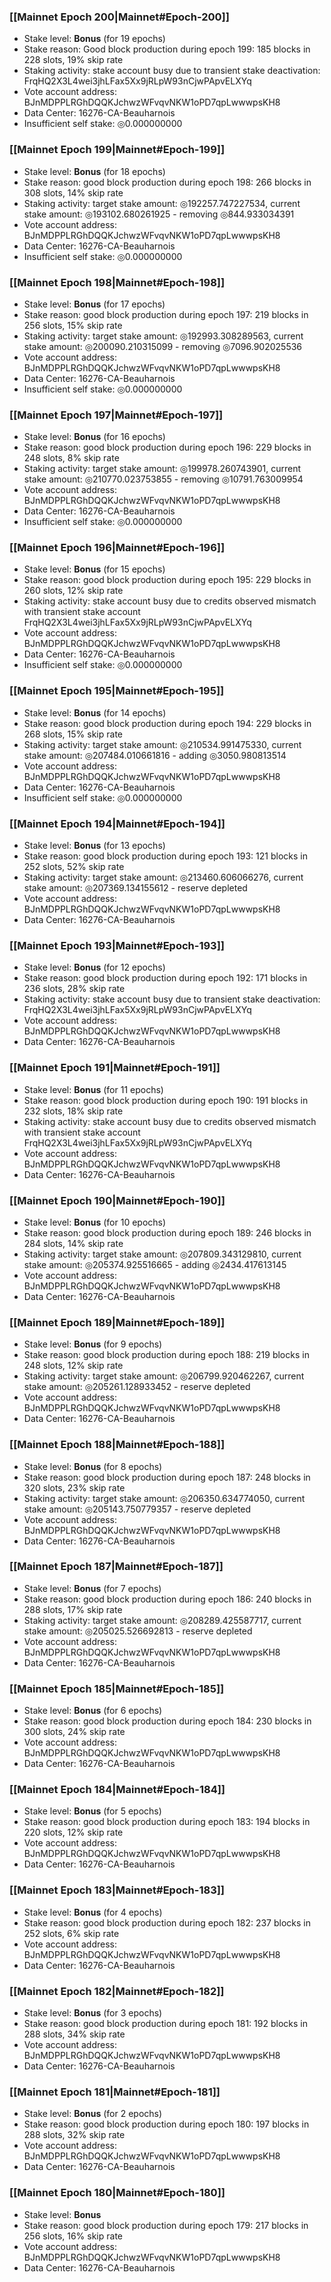 ### [[Mainnet Epoch 200|Mainnet#Epoch-200]]
* Stake level: **Bonus** (for 19 epochs)
* Stake reason: Good block production during epoch 199: 185 blocks in 228 slots, 19% skip rate
* Staking activity: stake account busy due to transient stake deactivation: FrqHQ2X3L4wei3jhLFax5Xx9jRLpW93nCjwPApvELXYq
* Vote account address: BJnMDPPLRGhDQQKJchwzWFvqvNKW1oPD7qpLwwwpsKH8
* Data Center: 16276-CA-Beauharnois
* Insufficient self stake: ◎0.000000000
### [[Mainnet Epoch 199|Mainnet#Epoch-199]]
* Stake level: **Bonus** (for 18 epochs)
* Stake reason: good block production during epoch 198: 266 blocks in 308 slots, 14% skip rate
* Staking activity: target stake amount: ◎192257.747227534, current stake amount: ◎193102.680261925 - removing ◎844.933034391
* Vote account address: BJnMDPPLRGhDQQKJchwzWFvqvNKW1oPD7qpLwwwpsKH8
* Data Center: 16276-CA-Beauharnois
* Insufficient self stake: ◎0.000000000
### [[Mainnet Epoch 198|Mainnet#Epoch-198]]
* Stake level: **Bonus** (for 17 epochs)
* Stake reason: good block production during epoch 197: 219 blocks in 256 slots, 15% skip rate
* Staking activity: target stake amount: ◎192993.308289563, current stake amount: ◎200090.210315099 - removing ◎7096.902025536
* Vote account address: BJnMDPPLRGhDQQKJchwzWFvqvNKW1oPD7qpLwwwpsKH8
* Data Center: 16276-CA-Beauharnois
* Insufficient self stake: ◎0.000000000
### [[Mainnet Epoch 197|Mainnet#Epoch-197]]
* Stake level: **Bonus** (for 16 epochs)
* Stake reason: good block production during epoch 196: 229 blocks in 248 slots, 8% skip rate
* Staking activity: target stake amount: ◎199978.260743901, current stake amount: ◎210770.023753855 - removing ◎10791.763009954
* Vote account address: BJnMDPPLRGhDQQKJchwzWFvqvNKW1oPD7qpLwwwpsKH8
* Data Center: 16276-CA-Beauharnois
* Insufficient self stake: ◎0.000000000
### [[Mainnet Epoch 196|Mainnet#Epoch-196]]
* Stake level: **Bonus** (for 15 epochs)
* Stake reason: good block production during epoch 195: 229 blocks in 260 slots, 12% skip rate
* Staking activity: stake account busy due to credits observed mismatch with transient stake account FrqHQ2X3L4wei3jhLFax5Xx9jRLpW93nCjwPApvELXYq
* Vote account address: BJnMDPPLRGhDQQKJchwzWFvqvNKW1oPD7qpLwwwpsKH8
* Data Center: 16276-CA-Beauharnois
* Insufficient self stake: ◎0.000000000
### [[Mainnet Epoch 195|Mainnet#Epoch-195]]
* Stake level: **Bonus** (for 14 epochs)
* Stake reason: good block production during epoch 194: 229 blocks in 268 slots, 15% skip rate
* Staking activity: target stake amount: ◎210534.991475330, current stake amount: ◎207484.010661816 - adding ◎3050.980813514
* Vote account address: BJnMDPPLRGhDQQKJchwzWFvqvNKW1oPD7qpLwwwpsKH8
* Data Center: 16276-CA-Beauharnois
* Insufficient self stake: ◎0.000000000
### [[Mainnet Epoch 194|Mainnet#Epoch-194]]
* Stake level: **Bonus** (for 13 epochs)
* Stake reason: good block production during epoch 193: 121 blocks in 252 slots, 52% skip rate
* Staking activity: target stake amount: ◎213460.606066276, current stake amount: ◎207369.134155612 - reserve depleted
* Vote account address: BJnMDPPLRGhDQQKJchwzWFvqvNKW1oPD7qpLwwwpsKH8
* Data Center: 16276-CA-Beauharnois
### [[Mainnet Epoch 193|Mainnet#Epoch-193]]
* Stake level: **Bonus** (for 12 epochs)
* Stake reason: good block production during epoch 192: 171 blocks in 236 slots, 28% skip rate
* Staking activity: stake account busy due to transient stake deactivation: FrqHQ2X3L4wei3jhLFax5Xx9jRLpW93nCjwPApvELXYq
* Vote account address: BJnMDPPLRGhDQQKJchwzWFvqvNKW1oPD7qpLwwwpsKH8
* Data Center: 16276-CA-Beauharnois
### [[Mainnet Epoch 191|Mainnet#Epoch-191]]
* Stake level: **Bonus** (for 11 epochs)
* Stake reason: good block production during epoch 190: 191 blocks in 232 slots, 18% skip rate
* Staking activity: stake account busy due to credits observed mismatch with transient stake account FrqHQ2X3L4wei3jhLFax5Xx9jRLpW93nCjwPApvELXYq
* Vote account address: BJnMDPPLRGhDQQKJchwzWFvqvNKW1oPD7qpLwwwpsKH8
* Data Center: 16276-CA-Beauharnois
### [[Mainnet Epoch 190|Mainnet#Epoch-190]]
* Stake level: **Bonus** (for 10 epochs)
* Stake reason: good block production during epoch 189: 246 blocks in 284 slots, 14% skip rate
* Staking activity: target stake amount: ◎207809.343129810, current stake amount: ◎205374.925516665 - adding ◎2434.417613145
* Vote account address: BJnMDPPLRGhDQQKJchwzWFvqvNKW1oPD7qpLwwwpsKH8
* Data Center: 16276-CA-Beauharnois
### [[Mainnet Epoch 189|Mainnet#Epoch-189]]
* Stake level: **Bonus** (for 9 epochs)
* Stake reason: good block production during epoch 188: 219 blocks in 248 slots, 12% skip rate
* Staking activity: target stake amount: ◎206799.920462267, current stake amount: ◎205261.128933452 - reserve depleted
* Vote account address: BJnMDPPLRGhDQQKJchwzWFvqvNKW1oPD7qpLwwwpsKH8
* Data Center: 16276-CA-Beauharnois
### [[Mainnet Epoch 188|Mainnet#Epoch-188]]
* Stake level: **Bonus** (for 8 epochs)
* Stake reason: good block production during epoch 187: 248 blocks in 320 slots, 23% skip rate
* Staking activity: target stake amount: ◎206350.634774050, current stake amount: ◎205143.750779357 - reserve depleted
* Vote account address: BJnMDPPLRGhDQQKJchwzWFvqvNKW1oPD7qpLwwwpsKH8
* Data Center: 16276-CA-Beauharnois
### [[Mainnet Epoch 187|Mainnet#Epoch-187]]
* Stake level: **Bonus** (for 7 epochs)
* Stake reason: good block production during epoch 186: 240 blocks in 288 slots, 17% skip rate
* Staking activity: target stake amount: ◎208289.425587717, current stake amount: ◎205025.526692813 - reserve depleted
* Vote account address: BJnMDPPLRGhDQQKJchwzWFvqvNKW1oPD7qpLwwwpsKH8
* Data Center: 16276-CA-Beauharnois
### [[Mainnet Epoch 185|Mainnet#Epoch-185]]
* Stake level: **Bonus** (for 6 epochs)
* Stake reason: good block production during epoch 184: 230 blocks in 300 slots, 24% skip rate
* Vote account address: BJnMDPPLRGhDQQKJchwzWFvqvNKW1oPD7qpLwwwpsKH8
* Data Center: 16276-CA-Beauharnois
### [[Mainnet Epoch 184|Mainnet#Epoch-184]]
* Stake level: **Bonus** (for 5 epochs)
* Stake reason: good block production during epoch 183: 194 blocks in 220 slots, 12% skip rate
* Vote account address: BJnMDPPLRGhDQQKJchwzWFvqvNKW1oPD7qpLwwwpsKH8
* Data Center: 16276-CA-Beauharnois
### [[Mainnet Epoch 183|Mainnet#Epoch-183]]
* Stake level: **Bonus** (for 4 epochs)
* Stake reason: good block production during epoch 182: 237 blocks in 252 slots, 6% skip rate
* Vote account address: BJnMDPPLRGhDQQKJchwzWFvqvNKW1oPD7qpLwwwpsKH8
* Data Center: 16276-CA-Beauharnois
### [[Mainnet Epoch 182|Mainnet#Epoch-182]]
* Stake level: **Bonus** (for 3 epochs)
* Stake reason: good block production during epoch 181: 192 blocks in 288 slots, 34% skip rate
* Vote account address: BJnMDPPLRGhDQQKJchwzWFvqvNKW1oPD7qpLwwwpsKH8
* Data Center: 16276-CA-Beauharnois
### [[Mainnet Epoch 181|Mainnet#Epoch-181]]
* Stake level: **Bonus** (for 2 epochs)
* Stake reason: good block production during epoch 180: 197 blocks in 288 slots, 32% skip rate
* Vote account address: BJnMDPPLRGhDQQKJchwzWFvqvNKW1oPD7qpLwwwpsKH8
* Data Center: 16276-CA-Beauharnois
### [[Mainnet Epoch 180|Mainnet#Epoch-180]]
* Stake level: **Bonus**
* Stake reason: good block production during epoch 179: 217 blocks in 256 slots, 16% skip rate
* Vote account address: BJnMDPPLRGhDQQKJchwzWFvqvNKW1oPD7qpLwwwpsKH8
* Data Center: 16276-CA-Beauharnois